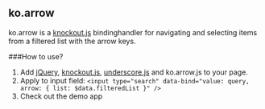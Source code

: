 ## ko.arrow

ko.arrow is a [knockout.js](http://knockoutjs.com/) bindinghandler for navigating and selecting items from a filtered list with the arrow keys.

###How to use?

1. Add [jQuery](http://jquery.com/), [knockout.js](http://knockoutjs.com/), [underscore.js](http://underscorejs.org/) and ko.arrow.js to your page. 
2. Apply to input field: `<input type="search" data-bind="value: query, arrow: { list: $data.filteredList }" />`
3. Check out the demo app